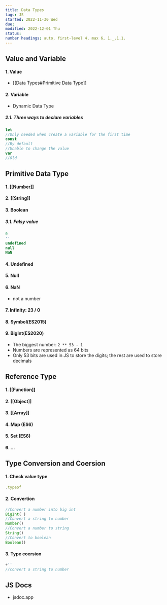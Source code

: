 ```yaml
---
title: Data Types
tags: JS
started: 2022-11-30 Wed
due: 
modified: 2022-12-01 Thu
status: 
number headings: auto, first-level 4, max 6, 1._.1.1.
---
```

## Value and Variable
#### 1. Value
- [[Data Types#Primitive Data Type]]
#### 2. Variable
- Dynamic Data Type
##### 2.1. Three ways to declare variables
```js
let
//Only needed when create a variable for the first time
const
//By default
//Unable to change the value
var
//Old
```
## Primitive Data Type
#### 1. [[Number]]  
#### 2. [[String]]  
#### 3. Boolean  
##### 3.1. Falsy value  
```js
0  
''  
undefined  
null  
NaN  
```
#### 4. Undefined  
#### 5. Null  
#### 6. NaN  
- not a number  
#### 7. Infinity: 23 / 0  
#### 8. Symbol(ES2015)  
#### 9. BigInt(ES2020)  
- The biggest number: `2 ** 53 - 1`  
- Numbers are represented as 64 bits  
- Only 53 bits are used in JS to store the digits; the rest are used to store decimals  
## Reference Type
#### 1. [[Function]]  
#### 2. [[Object]] 
#### 3. [[Array]]
#### 4. Map (ES6)
#### 5. Set (ES6)
#### 6. ...
## Type Conversion and Coersion
#### 1. Check value type
```js
.typeof
```
#### 2. Convertion
```js
//Convert a number into big int
BigInt( )  
//Convert a string to number  
Number()
//Convert a number to string  
String()  
//Convert to boolean
Boolean()  
```
#### 3. Type coersion
```js
+''
//convert a string to number  
```

## JS Docs
- jsdoc.app